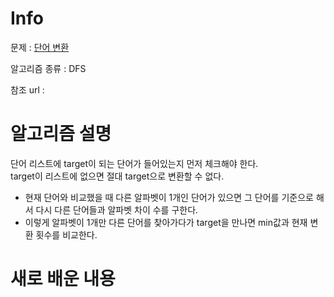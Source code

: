 # Info

  

문제 : [단어 변환](https://programmers.co.kr/learn/courses/30/lessons/43163)

알고리즘 종류 : DFS

참조 url :

  

# 알고리즘 설명
단어 리스트에 target이 되는 단어가 들어있는지 먼저 체크해야 한다.  
target이 리스트에 없으면 절대 target으로 변환할 수 없다.  

- 현재 단어와 비교했을 때 다른 알파벳이 1개인 단어가 있으면 그 단어를 기준으로 해서 다시 다른 단어들과 알파벳 차이 수를 구한다.  
- 이렇게 알파벳이 1개만 다른 단어를 찾아가다가 target을 만나면 min값과 현재 변환 횟수를 비교한다.

# 새로 배운 내용